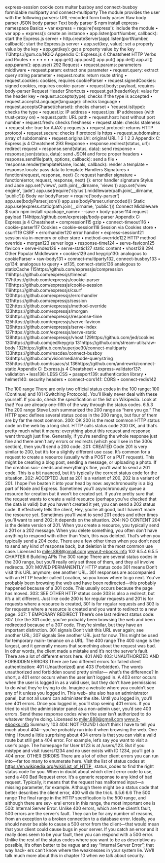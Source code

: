 express-session
cookie
cors
multer
busboy and connect-busboy
formidable
multiparty and connect-multiparty
The module provides the user with the following parsers:
URL-encoded form body parser
Raw body parser
JSON body parser
Text body parser
$ npm install express-namespace
Basics
•
 var express = require('express'): include the module
•
 var app = express(): create an instance
•
 app.listen(portNumber, callback): start the Express.js server
•
 http.createServer(app).listen(portNumber, callback): start the Express.js server
•
 app.set(key, value): set a property value by the key
•
 app.get(key): get a property value by the key
113https://gum.co/NQiQ
Appendix C: Express.js 4 Cheatsheet
HTTP Verbs and Routes
•
•
•
•
•
•
•
app.get()
app.post()
app.put()
app.del()
app.all()
app.param():
app.use()
292
Request
•
 request.params: parameters middlware
•
 request.param: extract one parameter
•
 request.query: extract query string parameter
•
 request.route: return route string
•
 request.cookies: cookies, requires cookieParser
•
 request.signedCookies: signed cookies, requires cookie-parser
•
 request.body: payload, requires body-parser
Request Header Shortcuts
•
 request.get(headerKey): value for the header key
•
 request.accepts(type): checks if the type is accepted
•
 request.acceptsLanguage(language): checks language
•
 request.acceptsCharset(charset): checks charset
•
 ‘request.is(type): checks the type
•
 request.ip: IP address
•
 request.ips: IP addresses (with trust-proxy on)
•
 request.path: URL path
•
 request.host: host without port number
•
 request.fresh: checks freshness
•
 request.stale: checks staleness
•
 request.xhr: true for AJAX-y requests
•
 request.protocol: returns HTTP protocol
•
 request.secure: checks if protocol is https
•
 request.subdomains: array of subdomains
•
 request.originalUrl: original URL
1
2
1
2
3
Appendix C: Express.js 4 Cheatsheet
 293
Response
•
 response.redirect(status, url): redirect request
•
 response.send(status, data): send response
•
 response.json(status, data): send JSON and force proper headers
•
 response.sendfile(path, options, callback): send a file
•
 ‘response.render(templateName, locals, callback): render a template
•
 response.locals: pass data to template
Handlers Signatures
• function(request, response, next) {}: request handler signature
• function(error, request, response, next) {}: error handler signature
Stylus and Jade
app.set('views', path.join(__dirname, 'views'))
app.set('view engine', 'jade')
app.use(require('stylus').middleware(path.join(__dirname, 'public')))
Body
var bodyParser = require('body-parser')
app.use(bodyParser.json())
app.use(bodyParser.urlencoded())
Static
app.use(express.static(path.join(__dirname, 'public')))
Connect Middleware
$ sudo npm install <package_name> --save
• body-parser114 request payload
114https://github.com/expressjs/body-parser
Appendix C: Express.js 4 Cheatsheet
•
 compression115 gzip
•
 connect-timeout116
•
 cookie-parser117 Cookies
•
 cookie-session118 Session via Cookies store
•
 csurf119 CSRF
•
 errorhandler120 error handler
•
 express-session121 session via in-memory or other store
•
 method-override122 HTTP method override
•
 morgan123 server logs
•
 response-time124
•
 serve-favicon125 favicon
•
 serve-index126
•
 serve-static127 static content
•
 vhost128
294
Other Popular Middleware
•
 cookies129 and keygrip130: analogous to cookieParser
•
 raw-body131
•
 connect-multiparty132, connect-busboy133
•
 qs134: analogous to query
•
 st135, connect-static136 analogous to staticCache
115https://github.com/expressjs/compression
116https://github.com/expressjs/timeout
117https://github.com/expressjs/cookie-parser
118https://github.com/expressjs/cookie-session
119https://github.com/expressjs/csurf
120https://github.com/expressjs/errorhandler
121https://github.com/expressjs/session
122https://github.com/expressjs/method-override
123https://github.com/expressjs/morgan
124https://github.com/expressjs/response-time
125https://github.com/expressjs/serve-favicon
126https://github.com/expressjs/serve-index
127https://github.com/expressjs/serve-static
128https://github.com/expressjs/vhost
129https://github.com/jed/cookies
130https://github.com/jed/keygrip
131https://github.com/stream-utils/raw-body
132https://github.com/superjoe30/connect-multiparty
133https://github.com/mscdex/connect-busboy
134https://github.com/visionmedia/node-querystring
135https://github.com/isaacs/st
136https://github.com/andrewrk/connect-static
Appendix C: Express.js 4 Cheatsheet
•
 express-validator137: validation
•
 less138: LESS CSS
•
 passport139: authentication library
•
 helmet140: security headers
•
 connect-cors141: CORS
•
 connect-redis142


The 100 range
There are only two official status codes in the 100 range: 100 (Continue) and 101
(Switching Protocols). You’ll likely never deal with these yourself. If you do, check the
specification or the list on Wikipedia.
Look at that! You are already one-fifth of the way through the status codes.
6.5.3
The 200 range
Steve Losh summarized the 200 range as “here you go.” The HTTP spec defines several
status codes in the 200 range, but four of them are by far the most common.
200: OK
200 is the most common HTTP status code on the web by a long shot. HTTP calls status
code 200 OK, and that’s pretty much what it means: everything about this request and
response went through just fine. Generally, if you’re sending the whole response just
fine and there aren’t any errors or redirects (which you’ll see in the 300s section),
then you’ll send a 200 code.
201: CREATED
Code 201 is very similar to 200, but it’s for a slightly different use case. It’s common for
a request to create a resource (usually with a POST or a PUT request). This might be
creating a blog post, sending a message, or uploading a photo. If the creation suc-
ceeds and everything’s fine, you’ll want to send a 201 code. This is a bit nuanced, but
it’s typically the correct status code for the situation.
202: ACCEPTED
Just as 201 is a variant of 200, 202 is a variant of 201.
I hope I’ve beaten it into your head by now: asynchronousity is a big part of Node
and Express. Sometimes you’ll asynchronously queue a resource for creation but it
won’t be created yet.
If you’re pretty sure that the request wants to create a valid resource (perhaps
you’ve checked that the data is valid) but you haven’t created it yet, you can send a 202
status code. It effectively tells the client, Hey, you’re all good, but I haven’t made the
resource yet.
Sometimes you’ll want to send 201 codes and other times you’ll want to send 202;
it depends on the situation.
204: NO CONTENT
204 is the delete version of 201. When you create a resource, you typically send a 201
or a 202 message. When you delete something, you often don’t have anything to
respond with other than Yeah, this was deleted. That’s when you typically send a 204
code. There are a few other times when you don’t need to send any kind of response
back, but deletion is the most common use case.
Licensed to <miler.888@gmail.com>
www.it-ebooks.info
102
6.5.4
6.5.5
CHAPTER 6
 Building APIs
The 300 range
There are several status codes in the 300 range, but you’ll really only set three of
them, and they all involve redirects.
301: MOVED PERMANENTLY
HTTP status code 301 means Don’t visit this URL anymore; see another URL. 301
responses are accompanied with an HTTP header called Location, so you know where
to go next.
You’ve probably been browsing the web and have been redirected—this probably
happened because of a 301 code. This usually occurs because the page has moved.
303: SEE OTHER
HTTP status code 303 is also a redirect, but it’s a bit different. Just like code 200 is for
regular requests and 201 is for requests where a resource is created, 301 is for regular
requests and 303 is for requests where a resource is created and you want to redirect
to a new page.
307: T EMPORARY REDIRECT
There’s one last redirect status code: 307. Like the 301 code, you’ve probably been
browsing the web and been redirected because of a 307 code. They’re similar, but they
have an important distinction. 301 signals Don’t visit this URL ever again; see another
URL; 307 signals See another URL just for now. This might be used for temporary main-
tenance on a URL.
The 400 range
The 400 range is the largest, and it generally means that something about the request
was bad. In other words, the client made a mistake and it’s not the server’s fault.
There are a lot of different errors here.
401 AND 403: UNAUTHORIZED AND FORBIDDEN ERRORS
There are two different errors for failed client authentication: 401 (Unauthorized)
and 403 (Forbidden). The words unauthorized and forbidden sound pretty similar—
what’s the difference?
In short, a 401 error occurs when the user isn’t logged in. A 403 error occurs when
the user is logged in as a valid user, but they don’t have permissions to do what they’re
trying to do.
Imagine a website where you couldn’t see any of it unless you logged in. This web-
site also has an administrator panel, but not all users can administer the site. Until you
logged in, you’ll see 401 errors. Once you logged in, you’ll stop seeing 401 errors. If
you tried to visit the administrator panel as a non-admin user, you’d see 403 errors.
Send these response codes when the user isn’t authorized to do whatever they’re
doing.
Licensed to <miler.888@gmail.com>
www.it-ebooks.info
Summary
 103
404: NOT FOUND
I don’t think I have to tell you much about 404—you’ve probably run into it when
browsing the web. One thing I found a little surprising about 404 errors is that you
can visit a valid route but still get a 404 error.
For example, let’s say you want to visit a user’s page. The homepage for User #123
is at /users/123. But if you mistype and visit /users/1234 and no user exists with ID
1234, you’ll get a 404 error.
OTHER ERRORS
There are a lot of other client errors you can run into—far too many to enumerate
here. Visit the list of status codes at https://en.wikipedia.org/wiki/List_of_HTTP_
status_codes to find the right status code for you.
When in doubt about which client error code to use, send a 400 Bad Request error.
It’s a generic response to any kind of bad request. Typically, it means that the request
has malformed input—a missing parameter, for example. Although there might be a
status code that better describes the client error, 400 will do the trick.
6.5.6
6.6
The 500 range
The final range in the HTTP specification is the 500 range, and although there are sev-
eral errors in this range, the most important one is 500: Internal Server Error. Unlike
400 errors, which are the client’s fault, 500 errors are the server’s fault. They can be for
any number of reasons, from an exception to a broken connection to a database error.
Ideally, you should never be able to cause a 500 error from the client—that would
mean that your client could cause bugs in your server.
If you catch an error and it really does seem to be your fault, then you can respond
with a 500 error. Unlike the rest of the status codes where you want to be as descriptive
as possible, it’s often better to be vague and say “Internal Server Error”; that way hack-
ers can’t know where the weaknesses in your system lie. We’ll talk much more about
this in chapter 10 when we talk about security.
